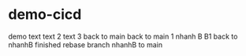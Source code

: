 # demo-cicd
demo text
text 2
text 3
back to main
back to main 1
nhanh B
B1
back to nhanhB
finished rebase branch nhanhB to main
